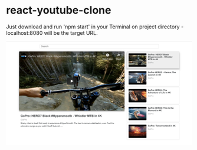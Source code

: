 # react-youtube-clone

Just download and run 'npm start' in your Terminal on project directory - localhost:8080 will be the target URL.

![](screenshot.png)

